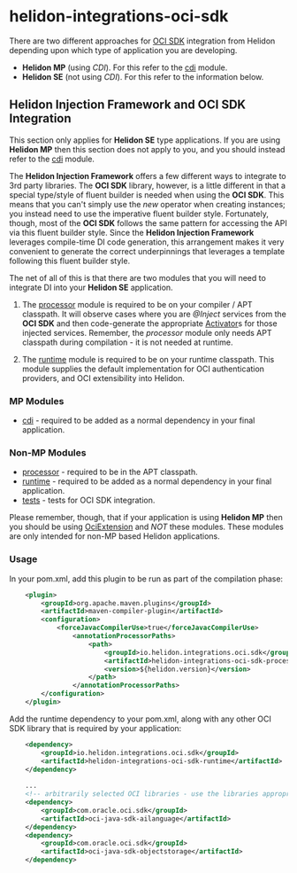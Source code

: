 # helidon-integrations-oci-sdk

There are two different approaches for [OCI SDK](https://docs.oracle.com/en-us/iaas/Content/API/SDKDocs/javasdk.htm) integration from Helidon depending upon which type of application you are developing.
* **Helidon MP** (using _CDI_). For this refer to the [cdi](./cdi) module.
* **Helidon SE** (not using _CDI_). For this refer to the information below.


## Helidon Injection Framework and OCI SDK Integration
This section only applies for **Helidon SE** type applications. If you are using **Helidon MP** then this section does not apply to you, and you should instead refer to the [cdi](./cdi) module.

The **Helidon Injection Framework** offers a few different ways to integrate to 3rd party libraries. The **OCI SDK** library, however, is a little different in that a special type/style of fluent builder is needed when using the **OCI SDK**. This means that you can't simply use the _new_ operator when creating instances; you instead need to use the imperative fluent builder style. Fortunately, though, most of the **OCI SDK** follows the same pattern for accessing the API via this fluent builder style. Since the **Helidon Injection Framework** leverages compile-time DI code generation, this arrangement makes it very convenient to generate the correct underpinnings that leverages a template following this fluent builder style.

The net of all of this is that there are two modules that you will need to integrate DI into your **Helidon SE** application.

1. The [processor](./processor) module is required to be on your compiler / APT classpath. It will observe cases where you are _@Inject_ services from the **OCI SDK** and then code-generate the appropriate [Activator](../api/src/main/java/io/helidon/pico/api/Activator.java)s for those injected services. Remember, the _processor_ module only needs APT classpath during compilation - it is not needed at runtime.

2. The [runtime](./runtime) module is required to be on your runtime classpath. This module supplies the default implementation for OCI authentication providers, and OCI extensibility into Helidon.


### MP Modules
* [cdi](./cdi) - required to be added as a normal dependency in your final application.


### Non-MP Modules
* [processor](./processor) - required to be in the APT classpath.
* [runtime](./runtime) - required to be added as a normal dependency in your final application.
* [tests](./tests) - tests for OCI SDK integration.

Please remember, though, that if your application is using **Helidon MP** then you should be using [OciExtension](./oci/sdk/cdi/src/main/java/io/helidon/integrations/oci/sdk/cdi/OciExtension.java) and _NOT_ these modules. These modules are only intended for non-MP based Helidon applications.


### Usage

In your pom.xml, add this plugin to be run as part of the compilation phase:
```pom.xml
    <plugin>
        <groupId>org.apache.maven.plugins</groupId>
        <artifactId>maven-compiler-plugin</artifactId>
        <configuration>
            <forceJavacCompilerUse>true</forceJavacCompilerUse>
                <annotationProcessorPaths>
                    <path>
                        <groupId>io.helidon.integrations.oci.sdk</groupId>
                        <artifactId>helidon-integrations-oci-sdk-processor</artifactId>
                        <version>${helidon.version}</version>
                    </path>
                </annotationProcessorPaths>
        </configuration>
    </plugin>
```

Add the runtime dependency to your pom.xml, along with any other OCI SDK library that is required by your application:
```pom.xml
    <dependency>
        <groupId>io.helidon.integrations.oci.sdk</groupId>
        <artifactId>helidon-integrations-oci-sdk-runtime</artifactId>
    </dependency>
    
    ...
    <!-- arbitrarily selected OCI libraries - use the libraries appropriate for your application -->
    <dependency>
        <groupId>com.oracle.oci.sdk</groupId>
        <artifactId>oci-java-sdk-ailanguage</artifactId>
    </dependency>
    <dependency>
        <groupId>com.oracle.oci.sdk</groupId>
        <artifactId>oci-java-sdk-objectstorage</artifactId>
    </dependency>
```
